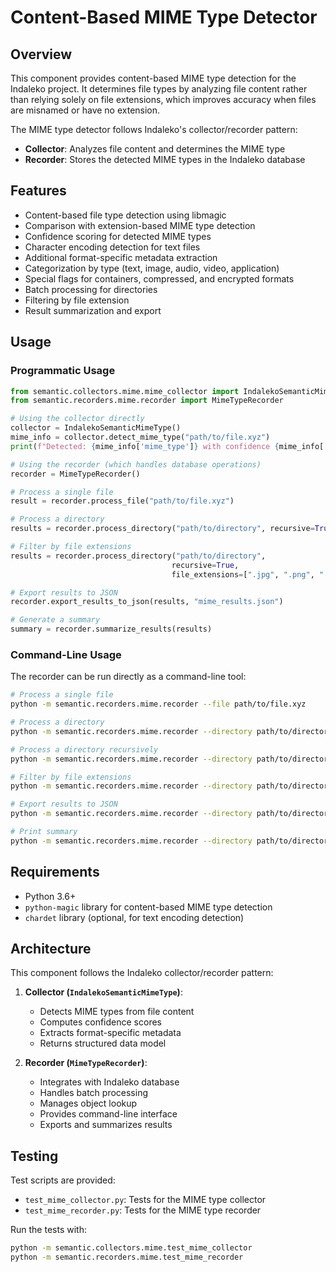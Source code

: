# Content-Based MIME Type Detector

## Overview

This component provides content-based MIME type detection for the Indaleko project. It determines file types by analyzing file content rather than relying solely on file extensions, which improves accuracy when files are misnamed or have no extension.

The MIME type detector follows Indaleko's collector/recorder pattern:
- **Collector**: Analyzes file content and determines the MIME type
- **Recorder**: Stores the detected MIME types in the Indaleko database

## Features

- Content-based file type detection using libmagic
- Comparison with extension-based MIME type detection
- Confidence scoring for detected MIME types
- Character encoding detection for text files
- Additional format-specific metadata extraction
- Categorization by type (text, image, audio, video, application)
- Special flags for containers, compressed, and encrypted formats
- Batch processing for directories
- Filtering by file extension
- Result summarization and export

## Usage

### Programmatic Usage

```python
from semantic.collectors.mime.mime_collector import IndalekoSemanticMimeType
from semantic.recorders.mime.recorder import MimeTypeRecorder

# Using the collector directly
collector = IndalekoSemanticMimeType()
mime_info = collector.detect_mime_type("path/to/file.xyz")
print(f"Detected: {mime_info['mime_type']} with confidence {mime_info['confidence']}")

# Using the recorder (which handles database operations)
recorder = MimeTypeRecorder()

# Process a single file
result = recorder.process_file("path/to/file.xyz")

# Process a directory
results = recorder.process_directory("path/to/directory", recursive=True)

# Filter by file extensions
results = recorder.process_directory("path/to/directory", 
                                    recursive=True,
                                    file_extensions=[".jpg", ".png", ".gif"])

# Export results to JSON
recorder.export_results_to_json(results, "mime_results.json")

# Generate a summary
summary = recorder.summarize_results(results)
```

### Command-Line Usage

The recorder can be run directly as a command-line tool:

```bash
# Process a single file
python -m semantic.recorders.mime.recorder --file path/to/file.xyz

# Process a directory
python -m semantic.recorders.mime.recorder --directory path/to/directory

# Process a directory recursively
python -m semantic.recorders.mime.recorder --directory path/to/directory --recursive

# Filter by file extensions
python -m semantic.recorders.mime.recorder --directory path/to/directory --extensions .jpg .png .gif

# Export results to JSON
python -m semantic.recorders.mime.recorder --directory path/to/directory --output results.json

# Print summary
python -m semantic.recorders.mime.recorder --directory path/to/directory --summary
```

## Requirements

- Python 3.6+
- `python-magic` library for content-based MIME type detection
- `chardet` library (optional, for text encoding detection)

## Architecture

This component follows the Indaleko collector/recorder pattern:

1. **Collector (`IndalekoSemanticMimeType`)**:
   - Detects MIME types from file content
   - Computes confidence scores
   - Extracts format-specific metadata
   - Returns structured data model

2. **Recorder (`MimeTypeRecorder`)**:
   - Integrates with Indaleko database
   - Handles batch processing
   - Manages object lookup
   - Provides command-line interface
   - Exports and summarizes results

## Testing

Test scripts are provided:

- `test_mime_collector.py`: Tests for the MIME type collector
- `test_mime_recorder.py`: Tests for the MIME type recorder

Run the tests with:

```bash
python -m semantic.collectors.mime.test_mime_collector
python -m semantic.recorders.mime.test_mime_recorder
```